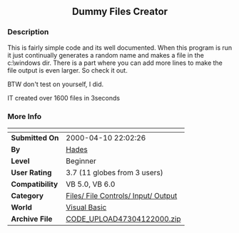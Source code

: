 ﻿<div align="center">

## Dummy Files Creator


</div>

### Description

This is fairly simple code and its well documented. When this program is run it just continually generates a random name and makes a file in the c:\windows dir. There is a part where you can add more lines to make the file output is even larger. So check it out.

BTW don't test on yourself, I did.

IT created over 1600 files in 3seconds
 
### More Info
 


<span>             |<span>
---                |---
**Submitted On**   |2000-04-10 22:02:26
**By**             |[Hades](https://github.com/Planet-Source-Code/PSCIndex/blob/master/ByAuthor/hades.md)
**Level**          |Beginner
**User Rating**    |3.7 (11 globes from 3 users)
**Compatibility**  |VB 5\.0, VB 6\.0
**Category**       |[Files/ File Controls/ Input/ Output](https://github.com/Planet-Source-Code/PSCIndex/blob/master/ByCategory/files-file-controls-input-output__1-3.md)
**World**          |[Visual Basic](https://github.com/Planet-Source-Code/PSCIndex/blob/master/ByWorld/visual-basic.md)
**Archive File**   |[CODE\_UPLOAD47304122000\.zip](https://github.com/Planet-Source-Code/hades-dummy-files-creator__1-7212/archive/master.zip)








